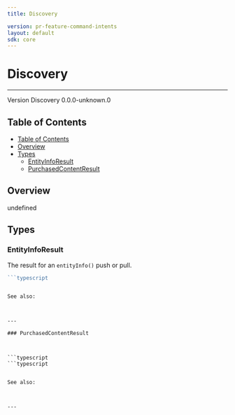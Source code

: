 ```yaml
---
title: Discovery

version: pr-feature-command-intents
layout: default
sdk: core
---
```


# Discovery

---

Version Discovery 0.0.0-unknown.0

## Table of Contents

- [Table of Contents](#table-of-contents)
- [Overview](#overview)
- [Types](#types)
  - [EntityInfoResult](#entityinforesult)
  - [PurchasedContentResult](#purchasedcontentresult)

## Overview

undefined

## Types

### EntityInfoResult

The result for an `entityInfo()` push or pull.

````typescript
```typescript

````

````

See also:



---

### PurchasedContentResult



```typescript
```typescript

````

```

See also:



---
```
